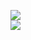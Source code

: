 [![](https://img.shields.io/badge/Made%20With-Github%20Spray-lightgrey.svg?style=for-the-badge&logo=github)](https://github.com/Annihil/github-spray#7128)  
[![](https://i.imgur.com/2DrTn0Z.gif)](https://github.com/Annihil/github-spray)